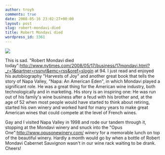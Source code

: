 ```yaml
---
author: troyh
comments: true
date: 2008-05-16 23:02:27+00:00
layout: post
slug: robert-mondavi-died
title: Robert Mondavi died
wordpress_id: 3361
---
```


![](http://graphics8.nytimes.com/images/2007/06/20/dining/24pour600.1.jpg)

This is sad. "Robert Mondavi died today":http://www.nytimes.com/2008/05/17/business/17mondavi.html?_r=1&partner=rssnyt&emc=rss&oref=slogin at 94. I just read and enjoyed his autobiography "Harvests of Joy" and another great book that tells the story of Napa Valley, "Napa: An American Eden", in which Mondavi played a significant role. He was a great thing for the American wine industry, both technologically and in marketing. His story is an inspiring one: He was run out of his family's wine business after a feud with his brother and, at the age of 52 when most people would have started to think about retiring, started his own winery and worked hard for many years to make great American wines that could compete at the level of French wines.

Gay and I visited Napa Valley in 1998 and rode our tandem through it, stopping at the Mondavi winery and snuck into the "Opus One":http://www.opusonewinery.com/ winery for a memorable lunch on top of the beautiful winery. Hardly a month would go by when a bottle of Robert Mondavi Cabernet Sauvignon wasn't in our wine rack waiting to be drank. Cheers!
